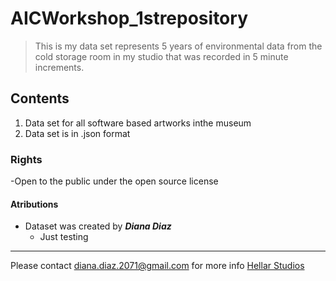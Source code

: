 # AICWorkshop_1strepository
> This is my data set represents 5 years of environmental data from the cold storage room in my studio that was recorded in 5 minute increments.

## Contents
1. Data set for all software based artworks inthe museum
2. Data set is in .json format

### Rights
-Open to the public under the open source license

#### Atributions
- Dataset was created by ***Diana Diaz***
    - Just testing

***

Please contact diana.diaz.2071@gmail.com for more info
[Hellar Studios](https://hellarstudios.com)
